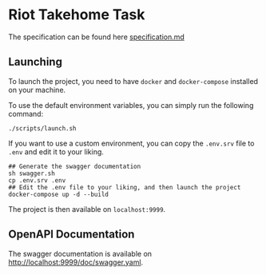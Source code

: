# Riot Takehome Task

The specification can be found here [specification.md](specification.md)

## Launching

To launch the project, you need to have `docker` and `docker-compose` installed on your machine.

To use the default environment variables, you can simply run the following command:
```shell
./scripts/launch.sh
```

If you want to use a custom environment, you can copy the `.env.srv` file to `.env` and edit it to your liking.
```shell
## Generate the swagger documentation
sh swagger.sh
cp .env.srv .env
## Edit the .env file to your liking, and then launch the project
docker-compose up -d --build
```

The project is then available on `localhost:9999`.

## OpenAPI Documentation

The swagger documentation is available on [http://localhost:9999/doc/swagger.yaml](`http://localhost:9999/doc/swagger.yaml`).
